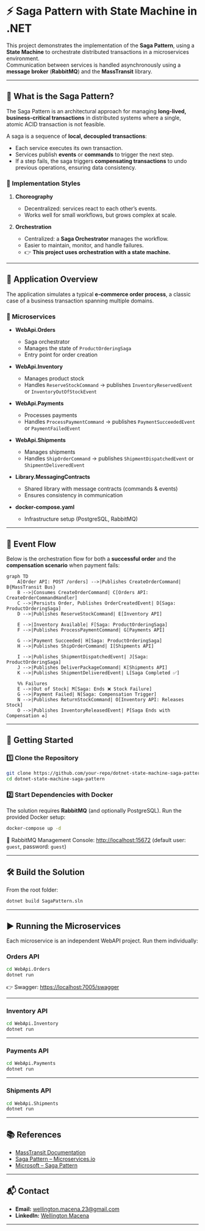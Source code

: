 ﻿
# ⚡ Saga Pattern with State Machine in .NET

This project demonstrates the implementation of the **Saga Pattern**, using a **State Machine** to orchestrate distributed transactions in a microservices environment.  
Communication between services is handled asynchronously using a **message broker** (**RabbitMQ**) and the **MassTransit** library.

---

## 🧩 What is the Saga Pattern?

The Saga Pattern is an architectural approach for managing **long-lived, business-critical transactions** in distributed systems where a single, atomic ACID transaction is not feasible.  

A saga is a sequence of **local, decoupled transactions**:
- Each service executes its own transaction.
- Services publish **events** or **commands** to trigger the next step.
- If a step fails, the saga triggers **compensating transactions** to undo previous operations, ensuring data consistency.

### 🔀 Implementation Styles

1. **Choreography**  
   - Decentralized: services react to each other’s events.  
   - Works well for small workflows, but grows complex at scale.  

2. **Orchestration**  
   - Centralized: a **Saga Orchestrator** manages the workflow.  
   - Easier to maintain, monitor, and handle failures.  
   - 👉 **This project uses orchestration with a state machine.**

---

## 🛒 Application Overview

The application simulates a typical **e-commerce order process**, a classic case of a business transaction spanning multiple domains.

### 🔧 Microservices

- **WebApi.Orders**  
  - Saga orchestrator  
  - Manages the state of `ProductOrderingSaga`  
  - Entry point for order creation  

- **WebApi.Inventory**  
  - Manages product stock  
  - Handles `ReserveStockCommand` → publishes `InventoryReservedEvent` or `InventoryOutOfStockEvent`  

- **WebApi.Payments**  
  - Processes payments  
  - Handles `ProcessPaymentCommand` → publishes `PaymentSucceededEvent` or `PaymentFailedEvent`  

- **WebApi.Shipments**  
  - Manages shipments  
  - Handles `ShipOrderCommand` → publishes `ShipmentDispatchedEvent` or `ShipmentDeliveredEvent`  

- **Library.MessagingContracts**  
  - Shared library with message contracts (commands & events)  
  - Ensures consistency in communication  

- **docker-compose.yaml**  
  - Infrastructure setup (PostgreSQL, RabbitMQ)  

---

## 🔄 Event Flow

Below is the orchestration flow for both a **successful order** and the **compensation scenario** when payment fails:

```mermaid
graph TD
    A[Order API: POST /orders] -->|Publishes CreateOrderCommand| B{MassTransit Bus}
    B -->|Consumes CreateOrderCommand| C[Orders API: CreateOrderCommandHandler]
    C -->|Persists Order, Publishes OrderCreatedEvent| D[Saga: ProductOrderingSaga]
    D -->|Publishes ReserveStockCommand| E[Inventory API]
    
    E -->|Inventory Available| F[Saga: ProductOrderingSaga]
    F -->|Publishes ProcessPaymentCommand| G[Payments API]
    
    G -->|Payment Succeeded| H[Saga: ProductOrderingSaga]
    H -->|Publishes ShipOrderCommand| I[Shipments API]
    
    I -->|Publishes ShipmentDispatchedEvent| J[Saga: ProductOrderingSaga]
    J -->|Publishes DeliverPackageCommand| K[Shipments API]
    K -->|Publishes ShipmentDeliveredEvent| L[Saga Completed ✅]

    %% Failures
    E -->|Out of Stock| M[Saga: Ends ❌ Stock Failure]
    G -->|Payment Failed| N[Saga: Compensation Trigger]
    N -->|Publishes ReturnStockCommand| O[Inventory API: Releases Stock]
    O -->|Publishes InventoryReleasedEvent| P[Saga Ends with Compensation ♻️]
````

---

## 🚀 Getting Started

### 1️⃣ Clone the Repository

```bash
git clone https://github.com/your-repo/dotnet-state-machine-saga-pattern.git
cd dotnet-state-machine-saga-pattern
```

### 2️⃣ Start Dependencies with Docker

The solution requires **RabbitMQ** (and optionally PostgreSQL).
Run the provided Docker setup:

```bash
docker-compose up -d
```

🔗 RabbitMQ Management Console: [http://localhost:15672](http://localhost:15672)
(default user: `guest`, password: `guest`)

---

## 🛠️ Build the Solution

From the root folder:

```bash
dotnet build SagaPattern.sln
```

---

## ▶️ Running the Microservices

Each microservice is an independent WebAPI project. Run them individually:

### Orders API

```bash
cd WebApi.Orders
dotnet run
```

👉 Swagger: [https://localhost:7005/swagger](https://localhost:7005/swagger)

---

### Inventory API

```bash
cd WebApi.Inventory
dotnet run
```

---

### Payments API

```bash
cd WebApi.Payments
dotnet run
```

---

### Shipments API

```bash
cd WebApi.Shipments
dotnet run
```

---

## 📚 References

* [MassTransit Documentation](https://masstransit.io/documentation/concepts)
* [Saga Pattern – Microservices.io](https://microservices.io/patterns/data/saga.html)
* [Microsoft – Saga Pattern](https://learn.microsoft.com/en-us/azure/architecture/patterns/saga)

---

## 📬 Contact

* **Email:** [wellington.macena.23@gmail.com](mailto:wellington.macena.23@gmail.com)
* **LinkedIn:** [Wellington Macena](https://www.linkedin.com/in/wellingtonmacena/)

---